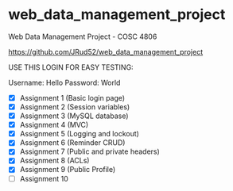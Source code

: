# web_data_management_project

Web Data Management Project - COSC 4806

https://github.com/JRud52/web_data_management_project

USE THIS LOGIN FOR EASY TESTING:

Username: Hello
Password: World

- [x] Assignment 1 (Basic login page)
- [x] Assignment 2 (Session variables)
- [x] Assignment 3 (MySQL database)
- [x] Assignment 4 (MVC)
- [x] Assignment 5 (Logging and lockout)
- [x] Assignment 6 (Reminder CRUD)
- [x] Assignment 7 (Public and private headers)
- [x] Assignment 8 (ACLs)
- [x] Assignment 9 (Public Profile)
- [ ] Assignment 10
